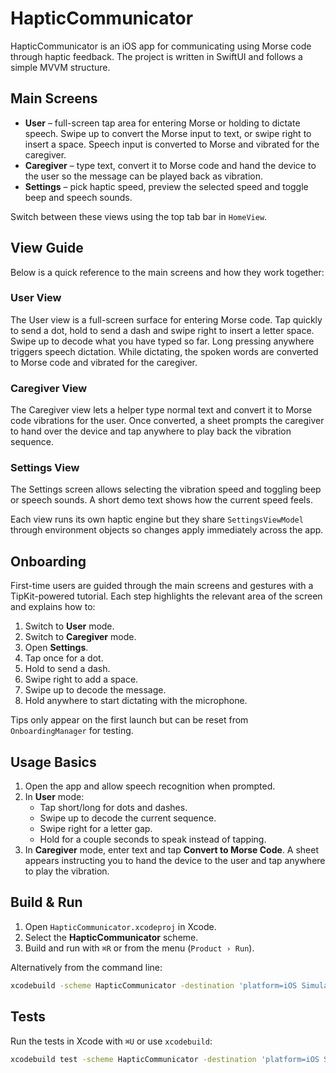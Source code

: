 # HapticCommunicator

HapticCommunicator is an iOS app for communicating using Morse code through haptic feedback. The project is written in SwiftUI and follows a simple MVVM structure.

## Main Screens

* **User** – full-screen tap area for entering Morse or holding to dictate speech. Swipe up to convert the Morse input to text, or swipe right to insert a space. Speech input is converted to Morse and vibrated for the caregiver.
* **Caregiver** – type text, convert it to Morse code and hand the device to the user so the message can be played back as vibration.
* **Settings** – pick haptic speed, preview the selected speed and toggle beep and speech sounds.

Switch between these views using the top tab bar in `HomeView`.

## View Guide

Below is a quick reference to the main screens and how they work together:

### User View

The User view is a full-screen surface for entering Morse code. Tap quickly to
send a dot, hold to send a dash and swipe right to insert a letter space. Swipe
up to decode what you have typed so far. Long pressing anywhere triggers speech
dictation. While dictating, the spoken words are converted to Morse code and
vibrated for the caregiver.

### Caregiver View

The Caregiver view lets a helper type normal text and convert it to Morse code
vibrations for the user. Once converted, a sheet prompts the caregiver to hand
over the device and tap anywhere to play back the vibration sequence.

### Settings View

The Settings screen allows selecting the vibration speed and toggling beep or
speech sounds. A short demo text shows how the current speed feels.

Each view runs its own haptic engine but they share `SettingsViewModel` through
environment objects so changes apply immediately across the app.

## Onboarding

First-time users are guided through the main screens and gestures with a TipKit-powered tutorial. Each step highlights the relevant area of the screen and explains how to:

1. Switch to **User** mode.
2. Switch to **Caregiver** mode.
3. Open **Settings**.
4. Tap once for a dot.
5. Hold to send a dash.
6. Swipe right to add a space.
7. Swipe up to decode the message.
8. Hold anywhere to start dictating with the microphone.

Tips only appear on the first launch but can be reset from `OnboardingManager` for testing.

## Usage Basics

1. Open the app and allow speech recognition when prompted.
2. In **User** mode:
   * Tap short/long for dots and dashes.
   * Swipe up to decode the current sequence.
   * Swipe right for a letter gap.
   * Hold for a couple seconds to speak instead of tapping.
3. In **Caregiver** mode, enter text and tap **Convert to Morse Code**. A sheet appears instructing you to hand the device to the user and tap anywhere to play the vibration.

## Build & Run

1. Open `HapticCommunicator.xcodeproj` in Xcode.
2. Select the **HapticCommunicator** scheme.
3. Build and run with `⌘R` or from the menu (`Product › Run`).

Alternatively from the command line:

```bash
xcodebuild -scheme HapticCommunicator -destination 'platform=iOS Simulator,name=iPhone 15' build
```

## Tests

Run the tests in Xcode with `⌘U` or use `xcodebuild`:

```bash
xcodebuild test -scheme HapticCommunicator -destination 'platform=iOS Simulator,name=iPhone 15'
```
